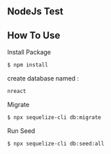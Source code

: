 ## NodeJs Test

## How To Use

Install Package

```bash
$ npm install

```

create database named :

```bash
nreact
```

Migrate

```bash
$ npx sequelize-cli db:migrate
```

Run Seed

```bash
$ npx sequelize-cli db:seed:all
```
